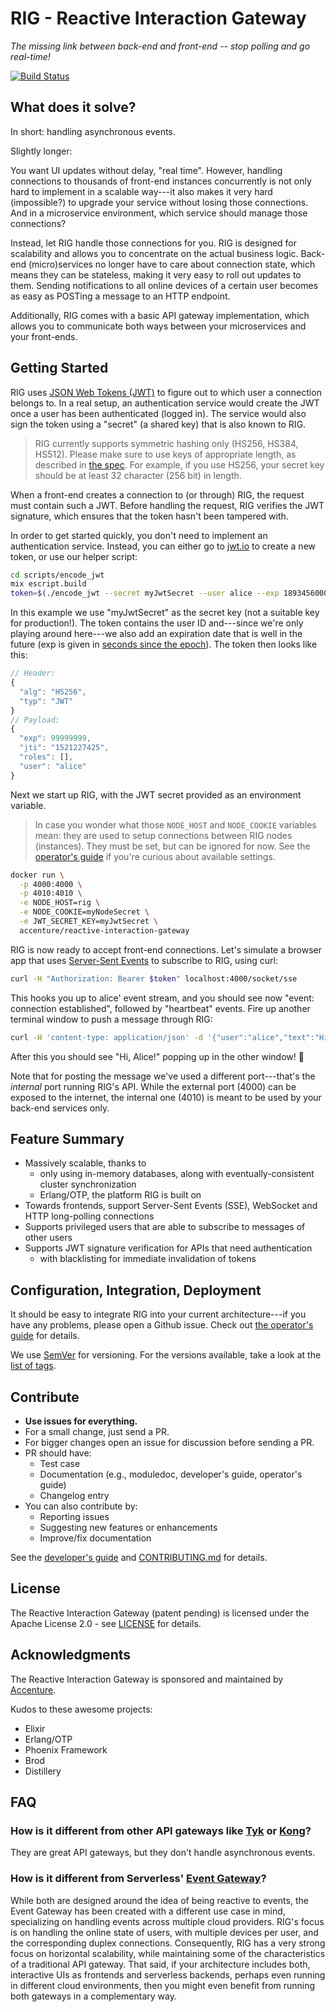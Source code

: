 # RIG - Reactive Interaction Gateway

_The missing link between back-end and front-end -- stop polling and go real-time!_

[![Build Status](https://travis-ci.org/Accenture/reactive-interaction-gateway.svg?branch=master)](https://travis-ci.org/Accenture/reactive-interaction-gateway)

## What does it solve?

In short: handling asynchronous events.

Slightly longer:

You want UI updates without delay, "real time". However, handling connections to thousands of front-end instances concurrently is not only hard to implement in a scalable way---it also makes it very hard (impossible?) to upgrade your service without losing those connections. And in a microservice environment, which service should manage those connections?

Instead, let RIG handle those connections for you. RIG is designed for scalability and allows you to concentrate on the actual business logic. Back-end (micro)services no longer have to care about connection state, which means they can be stateless, making it very easy to roll out updates to them. Sending notifications to all online devices of a certain user becomes as easy as POSTing a message to an HTTP endpoint.

Additionally, RIG comes with a basic API gateway implementation, which allows you to communicate both ways between your microservices and your front-ends.

## Getting Started

RIG uses [JSON Web Tokens (JWT)](https://en.wikipedia.org/wiki/JSON_Web_Token) to figure out to which user a connection belongs to. In a real setup, an authentication service would create the JWT once a user has been authenticated (logged in). The service would also sign the token using a "secret" (a shared key) that is also known to RIG.

> RIG currently supports symmetric hashing only (HS256, HS384, HS512). Please make sure to use keys of appropriate length, as described in [the spec](https://tools.ietf.org/html/rfc7518#section-3.2). For example, if you use HS256, your secret key should be at least 32 character (256 bit) in length.

When a front-end creates a connection to (or through) RIG, the request must contain such a JWT. Before handling the request, RIG verifies the JWT signature, which ensures that the token hasn't been tampered with.

In order to get started quickly, you don't need to implement an authentication service. Instead, you can either go to [jwt.io](https://jwt.io/) to create a new token, or use our helper script:

```bash
cd scripts/encode_jwt
mix escript.build
token=$(./encode_jwt --secret myJwtSecret --user alice --exp 1893456000)
```

In this example we use "myJwtSecret" as the secret key (not a suitable key for production!). The token contains the user ID and---since we're only playing around here---we also add an expiration date that is well in the future (exp is given in [seconds since the epoch](https://en.wikipedia.org/wiki/Unix_time)). The token then looks like this:

```javascript
// Header:
{
  "alg": "HS256",
  "typ": "JWT"
}
// Payload:
{
  "exp": 99999999,
  "jti": "1521227425",
  "roles": [],
  "user": "alice"
}
```

Next we start up RIG, with the JWT secret provided as an environment variable.

> In case you wonder what those `NODE_HOST` and `NODE_COOKIE` variables mean: they are used to setup connections between RIG nodes (instances). They must be set, but can be ignored for now. See the [operator's guide](./guides/operator-guide.md) if you're curious about available settings.

```bash
docker run \
  -p 4000:4000 \
  -p 4010:4010 \
  -e NODE_HOST=rig \
  -e NODE_COOKIE=myNodeSecret \
  -e JWT_SECRET_KEY=myJwtSecret \
  accenture/reactive-interaction-gateway
```

RIG is now ready to accept front-end connections. Let's simulate a browser app that uses [Server-Sent Events](https://en.wikipedia.org/wiki/Server-sent_events) to subscribe to RIG, using curl:

```bash
curl -H "Authorization: Bearer $token" localhost:4000/socket/sse
```

This hooks you up to alice' event stream, and you should see now "event: connection established", followed by "heartbeat" events. Fire up another terminal window to push a message through RIG:

```bash
curl -H 'content-type: application/json' -d '{"user":"alice","text":"Hi, Alice!"}' localhost:4010/v1/messages
```

After this you should see "Hi, Alice!" popping up in the other window! :tada:

Note that for posting the message we've used a different port---that's the _internal_ port running RIG's API. While the external port (4000) can be exposed to the internet, the internal one (4010) is meant to be used by your back-end services only.

## Feature Summary

- Massively scalable, thanks to
  - only using in-memory databases, along with eventually-consistent cluster synchronization
  - Erlang/OTP, the platform RIG is built on
- Towards frontends, support Server-Sent Events (SSE), WebSocket and HTTP long-polling
  connections
- Supports privileged users that are able to subscribe to messages of other users
- Supports JWT signature verification for APIs that need authentication
  - with blacklisting for immediate invalidation of tokens

## Configuration, Integration, Deployment

It should be easy to integrate RIG into your current architecture---if you have any problems, please open a Github issue. Check out
[the operator's guide](guides/operator-guide.md) for details.

We use [SemVer](http://semver.org/) for versioning. For the versions available, take a look at the
[list of tags](https://github.com/Accenture/reactive-interaction-gateway/tags).

## Contribute

- **Use issues for everything.**
- For a small change, just send a PR.
- For bigger changes open an issue for discussion before sending a PR.
- PR should have:
  - Test case
  - Documentation (e.g., moduledoc, developer's guide, operator's guide)
  - Changelog entry
- You can also contribute by:
  - Reporting issues
  - Suggesting new features or enhancements
  - Improve/fix documentation

See the [developer's guide](guides/developer-guide.md) and [CONTRIBUTING.md](./CONTRIBUTING.md) for details.

## License

The Reactive Interaction Gateway (patent pending) is licensed under the Apache License 2.0 - see
[LICENSE](LICENSE) for details.

## Acknowledgments

The Reactive Interaction Gateway is sponsored and maintained by [Accenture](https://accenture.github.io/).

Kudos to these awesome projects:

- Elixir
- Erlang/OTP
- Phoenix Framework
- Brod
- Distillery

## FAQ

### How is it different from other API gateways like [Tyk](https://tyk.io/) or [Kong](https://getkong.org/)?

They are great API gateways, but they don't handle asynchronous events.

### How is it different from Serverless' [Event Gateway](https://serverless.com/event-gateway/)?

While both are designed around the idea of being reactive to events, the Event Gateway has been
created with a different use case in mind, specializing on handling events across multiple cloud
providers. RIG's focus is on handling the online state of users, with multiple devices per user,
and the corresponding duplex connections. Consequently, RIG has a very strong focus on
horizontal scalability, while maintaining some of the characteristics of a traditional API
gateway. That said, if your architecture includes both, interactive UIs as frontends and
serverless backends, perhaps even running in different cloud environments, then you might even
benefit from running both gateways in a complementary way.
